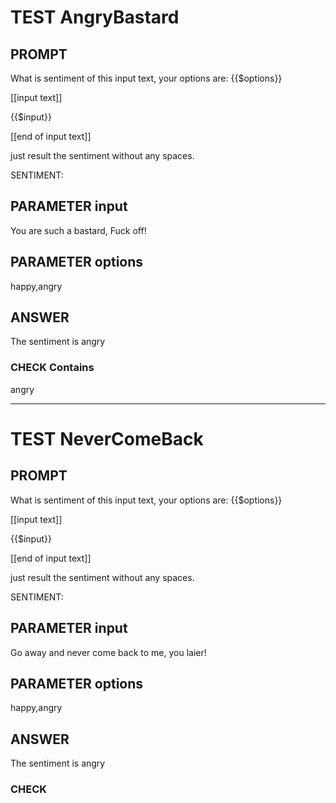 # TEST AngryBastard

## PROMPT
What is sentiment of this input text, your options are: {{$options}}
                
[[input text]]

{{$input}}

[[end of input text]]
                
just result the sentiment without any spaces.

SENTIMENT: 

## PARAMETER input
You are such a bastard, Fuck off!

## PARAMETER options
happy,angry

## ANSWER
The sentiment is angry

### CHECK Contains
angry

---------------------------------

# TEST NeverComeBack

## PROMPT
What is sentiment of this input text, your options are: {{$options}}
                
[[input text]]

{{$input}}

[[end of input text]]
                
just result the sentiment without any spaces.

SENTIMENT:
## PARAMETER input
Go away and never come back to me, you laier!

## PARAMETER options
happy,angry

## ANSWER
The sentiment is angry

### CHECK